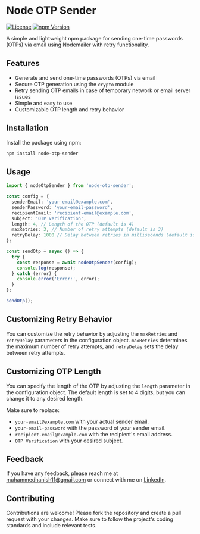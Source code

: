 # Node OTP Sender

[![License](https://img.shields.io/badge/license-MIT-blue.svg)](https://opensource.org/licenses/MIT)
[![npm Version](https://img.shields.io/npm/v/node-otp-sender.svg)](https://www.npmjs.com/package/node-otp-sender)

A simple and lightweight npm package for sending one-time passwords (OTPs) via email using Nodemailer with retry functionality.

## Features

- Generate and send one-time passwords (OTPs) via email
- Secure OTP generation using the `crypto` module
- Retry sending OTP emails in case of temporary network or email server issues
- Simple and easy to use
- Customizable OTP length and retry behavior

## Installation

Install the package using npm:

```bash
npm install node-otp-sender
```

## Usage

```typescript
import { nodeOtpSender } from 'node-otp-sender';

const config = {
  senderEmail: 'your-email@example.com',
  senderPassword: 'your-email-password',
  recipientEmail: 'recipient-email@example.com',
  subject: 'OTP Verification',
  length: 4, // Length of the OTP (default is 4)
  maxRetries: 3, // Number of retry attempts (default is 3)
  retryDelay: 1000 // Delay between retries in milliseconds (default is 1000ms)
};

const sendOtp = async () => {
  try {
    const response = await nodeOtpSender(config);
    console.log(response);
  } catch (error) {
    console.error('Error:', error);
  }
};

sendOtp();
```

## Customizing Retry Behavior

You can customize the retry behavior by adjusting the `maxRetries` and `retryDelay` parameters in the configuration object. `maxRetries` determines the maximum number of retry attempts, and `retryDelay` sets the delay between retry attempts.

## Customizing OTP Length

You can specify the length of the OTP by adjusting the `length` parameter in the configuration object. The default length is set to 4 digits, but you can change it to any desired length.

Make sure to replace:

- `your-email@example.com` with your actual sender email.
- `your-email-password` with the password of your sender email.
- `recipient-email@example.com` with the recipient's email address.
- `OTP Verification` with your desired subject.

## Feedback

If you have any feedback, please reach me at [muhammedhanish11@gmail.com](mailto:muhammedhanish11@gmail.com) or connect with me on [LinkedIn](https://www.linkedin.com/in/muhdhanish/).

## Contributing

Contributions are welcome! Please fork the repository and create a pull request with your changes. Make sure to follow the project's coding standards and include relevant tests.